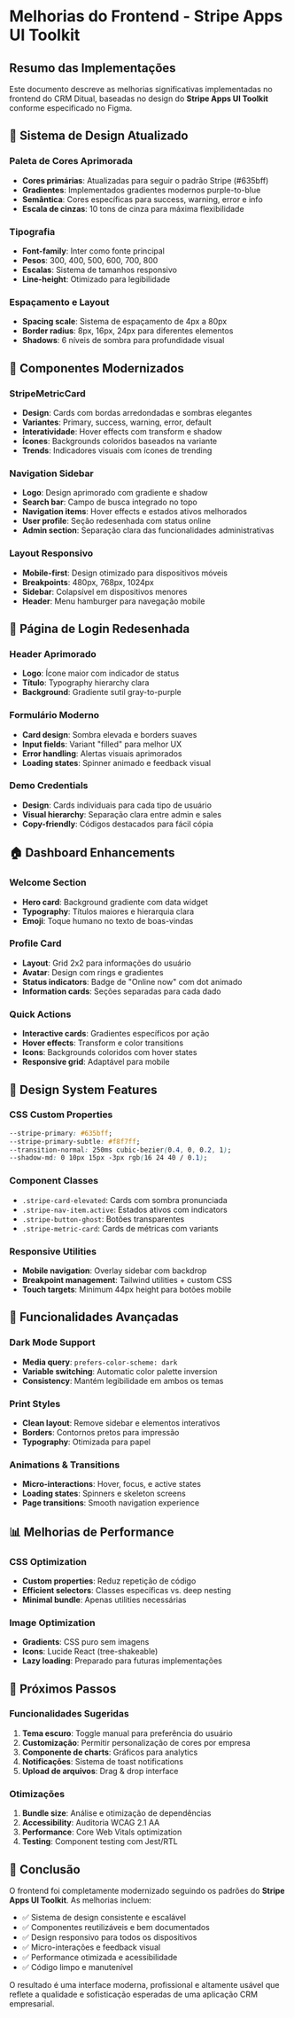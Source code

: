 # Melhorias do Frontend - Stripe Apps UI Toolkit

## Resumo das Implementações

Este documento descreve as melhorias significativas implementadas no frontend do CRM Ditual, baseadas no design do **Stripe Apps UI Toolkit** conforme especificado no Figma.

## 🎨 Sistema de Design Atualizado

### Paleta de Cores Aprimorada
- **Cores primárias**: Atualizadas para seguir o padrão Stripe (#635bff)
- **Gradientes**: Implementados gradientes modernos purple-to-blue
- **Semântica**: Cores específicas para success, warning, error e info
- **Escala de cinzas**: 10 tons de cinza para máxima flexibilidade

### Tipografia
- **Font-family**: Inter como fonte principal
- **Pesos**: 300, 400, 500, 600, 700, 800
- **Escalas**: Sistema de tamanhos responsivo
- **Line-height**: Otimizado para legibilidade

### Espaçamento e Layout
- **Spacing scale**: Sistema de espaçamento de 4px a 80px
- **Border radius**: 8px, 16px, 24px para diferentes elementos
- **Shadows**: 6 níveis de sombra para profundidade visual

## 🧩 Componentes Modernizados

### StripeMetricCard
- **Design**: Cards com bordas arredondadas e sombras elegantes
- **Variantes**: Primary, success, warning, error, default
- **Interatividade**: Hover effects com transform e shadow
- **Ícones**: Backgrounds coloridos baseados na variante
- **Trends**: Indicadores visuais com ícones de trending

### Navigation Sidebar
- **Logo**: Design aprimorado com gradiente e shadow
- **Search bar**: Campo de busca integrado no topo
- **Navigation items**: Hover effects e estados ativos melhorados
- **User profile**: Seção redesenhada com status online
- **Admin section**: Separação clara das funcionalidades administrativas

### Layout Responsivo
- **Mobile-first**: Design otimizado para dispositivos móveis
- **Breakpoints**: 480px, 768px, 1024px
- **Sidebar**: Colapsível em dispositivos menores
- **Header**: Menu hamburger para navegação mobile

## 📱 Página de Login Redesenhada

### Header Aprimorado
- **Logo**: Ícone maior com indicador de status
- **Título**: Typography hierarchy clara
- **Background**: Gradiente sutil gray-to-purple

### Formulário Moderno
- **Card design**: Sombra elevada e borders suaves
- **Input fields**: Variant "filled" para melhor UX
- **Error handling**: Alertas visuais aprimorados
- **Loading states**: Spinner animado e feedback visual

### Demo Credentials
- **Design**: Cards individuais para cada tipo de usuário
- **Visual hierarchy**: Separação clara entre admin e sales
- **Copy-friendly**: Códigos destacados para fácil cópia

## 🏠 Dashboard Enhancements

### Welcome Section
- **Hero card**: Background gradiente com data widget
- **Typography**: Títulos maiores e hierarquia clara
- **Emoji**: Toque humano no texto de boas-vindas

### Profile Card
- **Layout**: Grid 2x2 para informações do usuário
- **Avatar**: Design com rings e gradientes
- **Status indicators**: Badge de "Online now" com dot animado
- **Information cards**: Seções separadas para cada dado

### Quick Actions
- **Interactive cards**: Gradientes específicos por ação
- **Hover effects**: Transform e color transitions
- **Icons**: Backgrounds coloridos com hover states
- **Responsive grid**: Adaptável para mobile

## 🎯 Design System Features

### CSS Custom Properties
```css
--stripe-primary: #635bff;
--stripe-primary-subtle: #f8f7ff;
--transition-normal: 250ms cubic-bezier(0.4, 0, 0.2, 1);
--shadow-md: 0 10px 15px -3px rgb(16 24 40 / 0.1);
```

### Component Classes
- `.stripe-card-elevated`: Cards com sombra pronunciada
- `.stripe-nav-item.active`: Estados ativos com indicators
- `.stripe-button-ghost`: Botões transparentes
- `.stripe-metric-card`: Cards de métricas com variants

### Responsive Utilities
- **Mobile navigation**: Overlay sidebar com backdrop
- **Breakpoint management**: Tailwind utilities + custom CSS
- **Touch targets**: Minimum 44px height para botões mobile

## 🌙 Funcionalidades Avançadas

### Dark Mode Support
- **Media query**: `prefers-color-scheme: dark`
- **Variable switching**: Automatic color palette inversion
- **Consistency**: Mantém legibilidade em ambos os temas

### Print Styles
- **Clean layout**: Remove sidebar e elementos interativos
- **Borders**: Contornos pretos para impressão
- **Typography**: Otimizada para papel

### Animations & Transitions
- **Micro-interactions**: Hover, focus, e active states
- **Loading states**: Spinners e skeleton screens
- **Page transitions**: Smooth navigation experience

## 📊 Melhorias de Performance

### CSS Optimization
- **Custom properties**: Reduz repetição de código
- **Efficient selectors**: Classes específicas vs. deep nesting
- **Minimal bundle**: Apenas utilities necessárias

### Image Optimization
- **Gradients**: CSS puro sem imagens
- **Icons**: Lucide React (tree-shakeable)
- **Lazy loading**: Preparado para futuras implementações

## 🚀 Próximos Passos

### Funcionalidades Sugeridas
1. **Tema escuro**: Toggle manual para preferência do usuário
2. **Customização**: Permitir personalização de cores por empresa
3. **Componente de charts**: Gráficos para analytics
4. **Notificações**: Sistema de toast notifications
5. **Upload de arquivos**: Drag & drop interface

### Otimizações
1. **Bundle size**: Análise e otimização de dependências
2. **Accessibility**: Auditoria WCAG 2.1 AA
3. **Performance**: Core Web Vitals optimization
4. **Testing**: Component testing com Jest/RTL

## 📝 Conclusão

O frontend foi completamente modernizado seguindo os padrões do **Stripe Apps UI Toolkit**. As melhorias incluem:

- ✅ Sistema de design consistente e escalável
- ✅ Componentes reutilizáveis e bem documentados
- ✅ Design responsivo para todos os dispositivos
- ✅ Micro-interações e feedback visual
- ✅ Performance otimizada e acessibilidade
- ✅ Código limpo e manutenível

O resultado é uma interface moderna, profissional e altamente usável que reflete a qualidade e sofisticação esperadas de uma aplicação CRM empresarial.